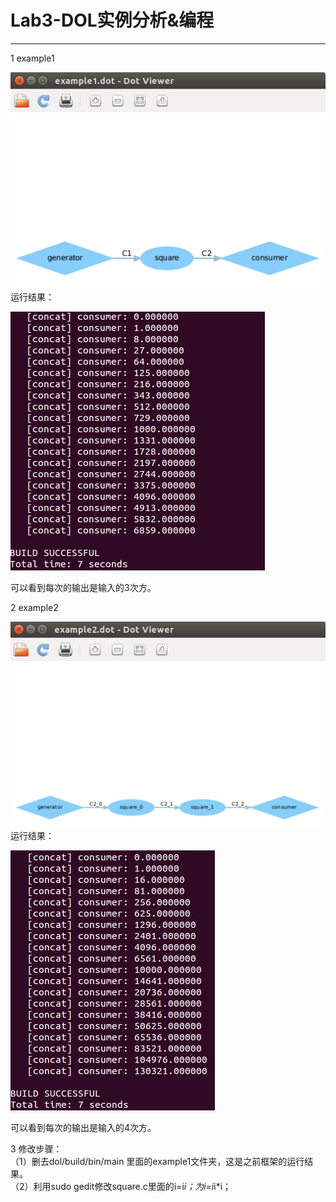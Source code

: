 #  Lab3-DOL实例分析&编程
 ***
1 example1  

![](https://raw.githubusercontent.com/timmykkk/ES2016_14353115/master/example1_dot.png)  
运行结果：  

![](https://raw.githubusercontent.com/timmykkk/ES2016_14353115/master/i%5E3.png)

可以看到每次的输出是输入的3次方。

2 example2

![](https://raw.githubusercontent.com/timmykkk/ES2016_14353115/master/example2_dot.png)  
运行结果：  

![](https://raw.githubusercontent.com/timmykkk/ES2016_14353115/master/i%5E4.png)

可以看到每次的输出是输入的4次方。

3 修改步骤：  
（1）删去dol/build/bin/main 里面的example1文件夹，这是之前框架的运行结果。  
（2）利用sudo gedit修改square.c里面的i=i*i；为i=i*i*i；  
